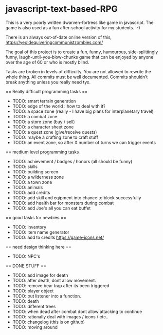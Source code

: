 # javascript-text-based-RPG
This is a very poorly written dwarven-fortress like game in javascript. The game is also used as a fun after-school activity for my students. :-) 

There is an always out-of-date online version of this, https://yeoldequiveringcommunistzombies.com/

The goal of this project is to create a fun, funny, humourous, side-splittingly funny, laugh-until-you-blow-chunks game that can be enjoyed by anyone over the age of 60 or who is mostly blind. 

Tasks are broken in levels of difficulty. You are not allowed to rewrite the whole thing. All commits must be well documented. Commits shouldn't break anything unless you really need tyo. 

== Really difficult programming tasks == 

* TODO: smart terrain generation
* TODO: edge of the world : how to deal with it? 
* TODO: a space zone (really  - I have big plans for interplanetary travel)
* TODO: a combat zone
* TODO: a store zone (buy / sell)
* TODO: a character sheet zone
* TODO: a quest zone (give/receive quests)
* TODO: maybe a crafting zone to craft stuff
* TODO: an event zone, so after X number of turns we can trigger events

== medium level programming tasks 

* TODO: achievement / badges / honors (all should be funny)
* TODO: skills
* TODO: building screen
* TODO: a wilderness zone
* TODO: a town zone
* TODO: animals 
* TODO: add credits
* TODO: add skill and eqipment into chance to block successfully 
* TODO: add health bar for monsters during combat
* TODO: add Joe's all you can eat buffet

== good tasks for newbies == 

* TODO: inventory
* TODO: item name generator
* TODO: add to credits https://game-icons.net/

== need design thinking here ==

* TODO: NPC's








== DONE STUFF ==

* TODO: add image for death
* TODO: after death, dont allow movement. 
* TODO: remove bear trap after its been triggered
* TODO: player object
* TODO: put listener into a function. 
* TODO: death
* TODO: different trees
* TODO: when dead after combat dont allow attacking to continue
* TODO: rationally deal with images / icons / etc..
* TODO: changelog (this is on github)
* TODO: moving around
